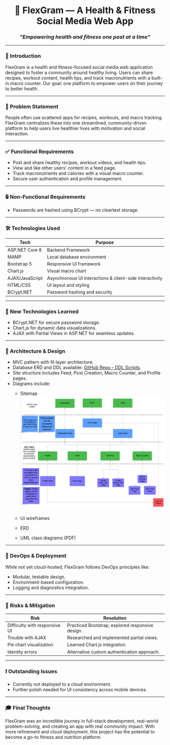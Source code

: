<h1 align="center">💪 FlexGram — A Health & Fitness Social Media Web App</h3>

<h3 align="center"><em>"Empowering health and fitness one post at a time"</em></h3>

---

<h3>📌 Introduction</h3>

FlexGram is a health and fitness-focused social media web application designed to foster a community around healthy living. Users can share recipes, workout content, health tips, and track macronutrients with a built-in macro counter. Our goal: one platform to empower users on their journey to better health.

---

<h3>🎯 Problem Statement</h3>


People often use scattered apps for recipes, workouts, and macro tracking. FlexGram centralizes these into one streamlined, community-driven platform to help users live healthier lives with motivation and social interaction.

---

<h3>✅ Functional Requirements</h3>


- Post and share healthy recipes, workout videos, and health tips.
- View and like other users’ content in a feed page.
- Track macronutrients and calories with a visual macro counter.
- Secure user authentication and profile management.

---

<h3>🔒 Non-Functional Requirements</h3>

- Passwords are hashed using BCrypt — no cleartext storage.

---

<h3>🛠 Technologies Used</h3>

| Tech               | Purpose                                                           |
| ------------------ | ----------------------------------------------------------------- |
| ASP.NET Core 8     | Backend Framework                                                 |
| MAMP               | Local database environment                                        |
| Bootstrap 5        | Responsive UI framework                                           |
| Chart.js           | Visual macro chart                                                |
| AJAX/JavaScript    | Asynchronous UI interactions & client-side interactivity          |
| HTML/CSS           | UI layout and styling                                             |
| BCrypt.NET         | Password hashing and security                                     |

---

<h3>🧠 New Technologies Learned</h3>

- BCrypt.NET for secure password storage.
- Chart.js for dynamic data visualizations.
- AJAX with Partial Views in ASP.NET for seamless updates.

---

<h3>🧰 Architecture & Design </h3>

- MVC pattern with N-layer architecture.
- Database ERD and DDL available: [GitHub Repo – DDL Scripts](#).
- Site structure includes Feed, Post Creation, Macro Counter, and Profile pages.
- Diagrams include:
  - Sitemap
  ![Sitemap](images/FlexGram%20Sitemap.jpeg)

  - UI wireframes
  - ERD
  - UML class diagrams (PDF)

---

<h3>🧪 DevOps & Deployment</h3>

While not yet cloud-hosted, FlexGram follows DevOps principles like:
- Modular, testable design.
- Environment-based configuration.
- Logging and diagnostics integration.

---

<h3>🛑 Risks & Mitigation</h3>

| Risk                             | Resolution                                  |
| -------------------------------- | ------------------------------------------- |
| Difficulty with responsive UI   | Practiced Bootstrap, explored responsive design. |
| Trouble with AJAX                | Researched and implemented partial views.  |
| Pie chart visualization          | Learned Chart.js integration.              |
| Identity errors                  | Alternative custom authentication approach. |

---

<h3>❗ Outstanding Issues</h3>

- Currently not deployed to a cloud environment.
- Further polish needed for UI consistency across mobile devices.

---

<h3>🎓 Final Thoughts</h3>

FlexGram was an incredible journey in full-stack development, real-world problem-solving, and creating an app with real community impact. With more refinement and cloud deployment, this project has the potential to become a go-to fitness and nutrition platform.

